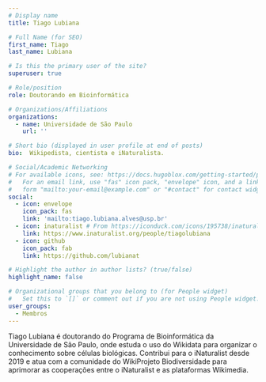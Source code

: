 ```yaml
---
# Display name
title: Tiago Lubiana

# Full Name (for SEO)
first_name: Tiago
last_name: Lubiana

# Is this the primary user of the site?
superuser: true

# Role/position
role: Doutorando em Bioinformática

# Organizations/Affiliations
organizations:
  - name: Universidade de São Paulo
    url: ''

# Short bio (displayed in user profile at end of posts)
bio:  Wikipedista, cientista e iNaturalista.

# Social/Academic Networking
# For available icons, see: https://docs.hugoblox.com/getting-started/page-builder/#icons
#   For an email link, use "fas" icon pack, "envelope" icon, and a link in the
#   form "mailto:your-email@example.com" or "#contact" for contact widget.
social:
  - icon: envelope
    icon_pack: fas
    link: 'mailto:tiago.lubiana.alves@usp.br'
  - icon: inaturalist # From https://iconduck.com/icons/195738/inaturalist-square
    link: https://www.inaturalist.org/people/tiagolubiana
  - icon: github
    icon_pack: fab
    link: https://github.com/lubianat

# Highlight the author in author lists? (true/false)
highlight_name: false

# Organizational groups that you belong to (for People widget)
#   Set this to `[]` or comment out if you are not using People widget.
user_groups:
  - Membros
---
```


Tiago Lubiana é doutorando do Programa de Bioinformática da Universidade de São Paulo, onde estuda o uso do Wikidata para organizar o conhecimento sobre células biológicas. Contribui para o iNaturalist desde 2019 e atua com a comunidade do WikiProjeto Biodiversidade para aprimorar as cooperações entre o iNaturalist e as plataformas Wikimedia. 
